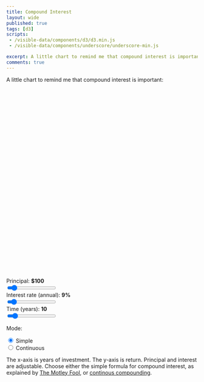 ```yaml
---
title: Compound Interest
layout: wide
published: true
tags: [d3]
scripts:
 - /visible-data/components/d3/d3.min.js
 - /visible-data/components/underscore/underscore-min.js

excerpt: A little chart to remind me that compound interest is important.
comments: true
---
```

<style type="text/css">
html,
body {
    position: relative;
}

label { display: block; }

#chart {
    width: 100%;
    height: 500px;
}

#money {
    stroke: Steelblue;
    stroke-width: 1;
    fill: none;
}

.point {
    stroke: Steelblue;
    stroke-width: .75;
    fill: #fff;
}

.axis .tick {
    stroke: #444;
    stroke-width: .5;
}

.background {
    fill: #fff;
}

.caption {
    background-color: white;
    border: 1px solid #555;
    border-radius: 3px;
    display: none;
    max-width: 150px;
    padding: .5em;
    position: absolute;
}

.verticle {
    fill: none;
    stroke: #444;
    stroke-width: 0;
}
</style>

A little chart to remind me that compound interest is important:

<div id="chart"> </div>

<form class="adjustments clearfix" role="form">
    <div class="form-group col-md-3" id="principal">
        <label for="principal">Principal: <strong>$100</strong></label>
        <input type="range" name="principal" min="0" max="1000" value="100" class="form-control">
    </div>
    <div class="form-group col-md-3" id="interest">
        <label for="interest">Interest rate (annual): <strong>9%</strong></label>
        <input type="range" name="interest" min="0" max="1" step="0.01" value="0.09" class="form-control">
    </div>
    <div class="form-group col-md-3" id="years">
        <label for="years">Time (years): <strong>10</strong></label>
        <input type="range" name="years" min="5" max="50" value="10" class="form-control">
    </div>
    <div class="form-group col-md-3" id="mode">
        <p>Mode:</p>
        <label for="mode" class="radio-inline">
            <input type="radio" name="mode" value="simple" checked> Simple
        </label>
        <label for="mode" class="radio-inline">
            <input type="radio" name="mode" value="continuous"> Continuous
        </label>
    </div>
</form>

The x-axis is years of investment. The y-axis is return. Principal and interest are adjustable. Choose either the simple formula for compound interest, as explained by [The Motley Fool](http://www.fool.com/how-to-invest/thirteen-steps/step-1-change-your-life-with-one-calculation.aspx?source=ii1sitlnk0000001), or [continous compounding](http://en.wikipedia.org/wiki/Compound_interest#Continuous_compounding).

<script type="x-jst" id="caption-template">
<h4><%= value %></h4>
<p><%= principal %> initial investment compounded over <%= year %> years at <%= interest %> interest.</p>
</script>

<script type="text/javascript">
var margin = {top: 10, right: 30, bottom: 30, left: 90}
  , width = parseInt(d3.select('#chart').style('width'))
  , width = width - margin.left - margin.right
  , height = parseInt(d3.select('#chart').style('height'))
  , height = height - margin.top - margin.bottom;

var chart = d3.select('#chart').append('svg')
    .style('width', (width + margin.left + margin.right) + 'px')
    .style('height', (height + margin.top + margin.bottom) + 'px')
  .append('g')
    .attr('transform', translate(margin.left, margin.top));

var intcomma = d3.format(",.0f");

var formats = {
    principal: function(d) { return '$' + intcomma(d); },
    interest: d3.format('%'),
    years: String,
    mode: String
};

var x = d3.scale.linear()
    .domain([0, 20])
    .range([0, width]);

var y = d3.scale.linear()
    .domain([0, 100000])
    .range([height, 0]);

var xAxis = d3.svg.axis()
    .scale(x)
    .orient('bottom')
    .tickFormat(String);

var yAxis = d3.svg.axis()
    .scale(y)
    .orient('left')
    .tickFormat(function(d) { return '$' + intcomma(d); });

// caption
var caption = d3.select('body').append('div')
    .attr('class', 'caption');

var template = _.template(d3.select('#caption-template').html());

// mouseover (using a background rect)
var background = chart.append('rect')
    .attr('class', 'background')
    .attr('x', 0)
    .attr('y', 0)
    .attr('width', width)
    .attr('height', height);

var verticle = chart.append('line')
    .attr('class', 'verticle')
    .attr('y1', 0)
    .attr('y2', height);

verticle
    .on('mouseover', showCaption)
    .on('mouseout', hideCaption);

background
    .on('mouseover', showCaption)
    .on('mousemove', showCaption)
    .on('mouseout', hideCaption);

function hideCaption() {
    caption.style('display', 'none');
    verticle.style('stroke-width', 0);
}

function showCaption() {
    var position = d3.mouse(document.body)
      , year = x.invert(d3.mouse(this)[0])
      , value = compound(year);

    caption
        .style('display', 'block')
        .style('left', (position[0] + 10) + 'px')
        .style('top', (position[1] + 10) + 'px')
        .html(template({ 
            value: formats.principal(value),
            year: Math.round(year),
            interest: formats.interest(compound.interest()),
            principal: formats.principal(compound.principal())
        }));

    verticle
        .attr('x1', x(year))
        .attr('x2', x(year))
        .attr('y1', y(value))
        .style('stroke-width', 1);
}

chart.append('g')
    .attr('class', 'x axis')
    .attr('transform', translate(0, height))
    .call(xAxis);

chart.append('g')
    .attr('class', 'y axis')
    .attr('transform', translate(0,0))
    .call(yAxis);

var line = d3.svg.line()
    .x(x)
    .y(function(d) { return y(compound(d)); });

// generate a compounding function
var compound = compounder(100, .1);

// the important line
var money = chart.append('path')
    .attr('id', 'money');

// form events
d3.selectAll('input[type=range],input[type=radio]').on('change', function() {
    // redraw charge on form change
    update();

    // update displayed numbers
    var parent = this.parentNode
      , value = this.value
      , display = d3.select(parent).select('strong')
      , format = formats[this.name];

    display.text(format(value));
});

// initial update
update();

// core functions
function compounder(principal, interest) {

    principal = principal || 0;
    interest = interest || 0;
    continuous = false;

    // get the total return after a given year
    function compound(year) {
        return continuous ?
            principal * Math.pow(Math.E, interest * year) :
            principal * Math.pow((1 + interest), year);
    }

    compound.principal = function(i) {
        if (arguments.length < 1) return principal;
        principal = i;
        return compound;
    }

    compound.interest = function(i) {
        if (arguments.length < 1) return interest;
        interest = i;
        return compound;
    }

    compound.continuous = function(i) {
        if (arguments.length < 1) return continuous;
        continuous = Boolean(i);
        return compound;
    }

    return compound;
}

// render our chart
function update() {
    // get form values: principal, interest, years
    var principal = +d3.select('[name=principal]').property('value')
      , interest = +d3.select('[name=interest]').property('value')
      , years = +d3.select('[name=years]').property('value')
      , continuous = d3.select('[name=mode]:checked').property('value') === "continuous";

    // first, update scales
    compound
        .principal(principal)
        .interest(interest)
        .continuous(continuous);

    x.domain([0, years]);
    y.domain([0, compound(years)]);

    // update axes
    d3.select('.x.axis').call(xAxis);
    d3.select('.y.axis').call(yAxis);

    // add a year to get the full range
    years = d3.range(years + 1);

    money.datum(years)
        .attr('d', line);

    // put some dots on it
    var circles = chart.selectAll('circle.point')
        .data(years);
    
    circles.enter().append('circle')
        .attr('class', 'point')
        .attr('r', 3);
    
    circles
        .attr('cx', x)
        .attr('cy', function(d) { return y(compound(d)); });

    circles.exit().remove();
}

function translate(x, y) {
    return "translate("+x+","+y+")"; 
}

</script>